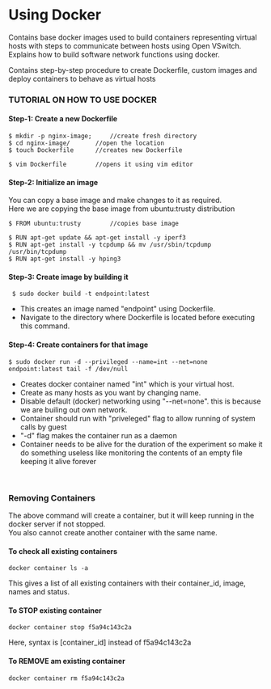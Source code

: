 # Using Docker
Contains base docker images used to build containers representing virtual hosts with steps to communicate between hosts using Open VSwitch. Explains how to build software network functions using docker. 

Contains step-by-step procedure to create Dockerfile, custom images and deploy containers to behave as virtual hosts

### TUTORIAL ON HOW TO USE DOCKER

#### Step-1: Create a new Dockerfile
	
	$ mkdir -p nginx-image;  	//create fresh directory
	$ cd nginx-image/  		//open the location
	$ touch Dockerfile		//creates new Dockerfile 
	
	$ vim Dockerfile		//opens it using vim editor
	

#### Step-2: Initialize an image 

You can copy a base image and make changes to it as required. <br>
Here we are copying the base image from ubuntu:trusty distribution
	
	$ FROM ubuntu:trusty		//copies base image
	
	$ RUN apt-get update && apt-get install -y iperf3
	$ RUN apt-get install -y tcpdump && mv /usr/sbin/tcpdump /usr/bin/tcpdump
	$ RUN apt-get install -y hping3
	

#### Step-3: Create image by building it

	 $ sudo docker build -t endpoint:latest
	
- This creates an image named "endpoint" using Dockerfile.
- Navigate to the directory where Dockerfile is located before executing this command.

#### Step-4: Create containers for that image

	$ sudo docker run -d --privileged --name=int --net=none endpoint:latest tail -f /dev/null
	
- Creates docker container named "int" which is your virtual host.
- Create as many hosts as you want by changing name.
- Disable default (docker) networking using "--net=none". this is because we are builing out own network.
- Container should run with "priveleged" flag to allow running of system calls by guest
- "-d" flag makes the container run as a daemon
- Container needs to be alive for the duration of the experiment so make it do something useless like monitoring the contents of an empty file keeping it alive forever
<br>

### Removing Containers
The above command will create a container, but it will keep running in the docker server if not stopped.<br>
You also cannot create another container with the same name.

#### To check all existing containers
<pre><code>docker container ls -a</code></pre>
This gives a list of all existing containers with their container_id, image, names and status.

#### To STOP existing container
<pre><code>docker container stop f5a94c143c2a </code></pre>
Here, syntax is [container_id] instead of f5a94c143c2a

#### To REMOVE am existing container
<pre><code>docker container rm f5a94c143c2a </code></pre>
